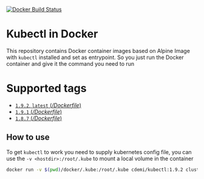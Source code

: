 [![Docker Build Status](https://img.shields.io/docker/build/cdemi/kubectl.svg)](https://hub.docker.com/r/cdemi/kubectl/)

Kubectl in Docker
===

This repository contains Docker container images based on Alpine Image with `kubectl` installed and set as entrypoint. So you just run the Docker container and give it the command you need to run

# Supported tags
- [`1.9.2`, `latest` (*/Dockerfile*)](https://github.com/cdemi/docker-kubectl/blob/v1.9.2/Dockerfile)
- [`1.9.1` (*/Dockerfile*)](https://github.com/cdemi/docker-kubectl/blob/v1.9.1/Dockerfile)
- [`1.8.7` (*/Dockerfile*)](https://github.com/cdemi/docker-kubectl/blob/v1.8.7/Dockerfile)

## How to use
To get `kubectl` to work you need to supply kubernetes config file, you can use the `-v <hostdir>:/root/.kube` to mount a local volume in the container
```sh
docker run -v $(pwd)/docker/.kube:/root/.kube cdemi/kubectl:1.9.2 cluster-info
```
